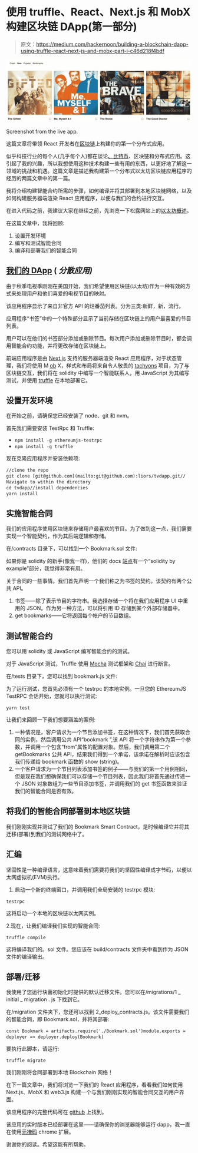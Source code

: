# 使用 truffle、React、Next.js 和 MobX 构建区块链 DApp(第一部分)

> 原文：<https://medium.com/hackernoon/building-a-blockchain-dapp-using-truffle-react-next-js-and-mobx-part-i-c46d218f4bdf>

![](img/7283514e488de66d28d7578a254e5643.png)

Screenshot from the live app.

这篇文章将带领 React 开发者在[区块链](https://hackernoon.com/tagged/blockchain)上构建你的第一个分布式应用。

似乎科技行业的每个人(几乎每个人)都在谈论[、比特币](https://hackernoon.com/tagged/bitcoin)、区块链和分布式应用。这引起了我的兴趣，所以我想使用这种技术构建一些有用的东西，以更好地了解这一领域的挑战和机遇。这篇文章是描述我构建第一个分布式以太坊区块链应用程序的经历的两篇文章中的第一篇。

我将介绍构建智能合约所需的步骤，如何编译并将其部署到本地区块链网络，以及如何构建服务器端渲染 React 应用程序，以便与我们的合约进行交互。

在进入代码之前，我建议大家在继续之前，先浏览一下松露网站上的[以太坊概述](http://truffleframework.com/tutorials/ethereum-overview)。

在这篇文章中，我将回顾:

1.  设置开发环境
2.  编写和测试智能合同
3.  编译和部署我们的智能合同

## [我们的 DApp](https://tvdapp.herokuapp.com) ( *分散应用)*

由于秋季电视季刚刚在美国开始，我们希望使用区块链(以太坊)作为一种有效的方式来处理用户和他们喜爱的电视节目的映射。

该应用程序显示了来自非官方 API 的烂番茄列表。分为三类:新鲜，新，流行。

应用程序“书签”中的一个特殊部分显示了当前存储在区块链上的用户最喜爱的节目列表。

用户可以在他们的书签部分添加或删除节目。每次用户添加或删除节目时，都会调用智能合约功能，并将更改存储在区块链上。

前端应用程序是由 [Next.js](https://github.com/zeit/next.js/) 支持的服务器端渲染 React 应用程序，对于状态管理，我们将使用 M [ob](https://mobx.js.org/) X，样式和布局将来自令人敬畏的 [tachyons](http://tachyons.io/) 项目，为了与区块链交互，我们将在 solidity 中编写一个智能联系人，用 JavaScript 为其编写测试，并使用 [truffle](http://truffleframework.com/) 在本地部署它。

## 设置开发环境

在开始之前，请确保您已经安装了 node、git 和 nvm。

首先我们需要安装 TestRpc 和 Truffle:

*   `npm install -g ethereumjs-testrpc`
*   `npm install -g truffle`

现在克隆应用程序并安装依赖项:

```
//clone the repo
git clone [git@github.com](mailto:git@github.com):liors/tvdapp.git// Navigate to within the directory
cd tvdapp//install dependencies
yarn install
```

## 实施智能合同

我们的应用程序使用区块链来存储用户最喜欢的节目。为了做到这一点，我们需要实现一个智能契约，作为其后端逻辑和存储。

在/contracts 目录下，可以找到一个 Bookmark.sol 文件:

如果你是 solidity 的新手(像我一样)，他们的 docs [站点](http://solidity.readthedocs.io/en/develop/solidity-by-example.html)有一个“solidity by example”部分，我觉得非常有用。

关于合同的一些事情。我们首先声明一个我们称之为书签的契约。该契约有两个公共 API。

1.  书签——除了表示节目的字符串。我选择存储一个将在我们应用程序 UI 中重用的 JSON。作为另一种方法，可以将引用 ID 存储到某个外部存储器中。
2.  get bookmarks——它将返回每个帐户的节目数组。

## 测试智能合约

您可以用 solidity 或 JavaScript 编写智能合约的测试。

对于 JavaScript 测试，Truffle 使用 [Mocha](https://mochajs.org/) 测试框架和 [Chai](http://chaijs.com/) 进行断言。

在/tests 目录下，您可以找到 bookmark.js 文件:

为了运行测试，您首先必须有一个 testrpc 的本地实例。一旦您的 EthereumJS TestRPC 会话开始，您就可以执行测试:

```
yarn test
```

让我们来回顾一下我们想要涵盖的案例:

1.  一种情况是，客户请求为一个节目添加书签，在这种情况下，我们首先获取合同的实例，然后调用公共 API“bookmark ”,该 API 将一个字符串作为第一个参数，并调用一个包含“from”属性的配置对象。然后，我们调用第二个 getBookmarks 公共 API，结果我们得到一个承诺，该承诺在解析时应该包含我们传递给 bookmark 函数的 show (string)。
2.  一个客户请求为一个节目列表添加书签的例子——与我们的第一个用例相同，但是现在我们想确保我们可以存储一个节目列表，因此我们将首先通过传递一个 JSON 对象数组为一些节目添加书签，并调用我们的 get 书签函数来验证我们的智能合同是否有效。

## 将我们的智能合同部署到本地区块链

我们刚刚实现并测试了我们的 Bookmark Smart Contract，是时候编译它并将其迁移(部署)到我们的测试网络中了。

## 汇编

坚固性是一种编译语言，这意味着我们需要将我们的坚固性编译成字节码，以便以太网虚拟机(EVM)执行。

1.  启动一个新的终端窗口，并调用我们全局安装的 testrpc 模块:

```
testrpc
```

这将启动一个本地的区块链以太网实例。

2.现在，让我们编译我们实现的智能合同:

```
truffle compile
```

这将编译我们的。sol 文件。您应该在 build/contracts 文件夹中看到作为 JSON 文件的编译输出。

## 部署/迁移

我使用了您运行块菌初始化时提供的默认迁移文件。您可以在/migrations/1 _ initial _ migration . js 下找到它。

在/migration 文件夹下，您还可以找到 2_deploy_contracts.js。该文件需要我们的智能合同，即 Bookmark.sol，并将其部署:

```
const Bookmark = artifacts.require('./Bookmark.sol')module.exports = deployer => deployer.deploy(Bookmark)
```

要执行此脚本，请运行:

```
truffle migrate
```

我们刚刚将合同部署到本地 Blockchain 网络！

在下一篇文章中，我们将浏览一下我们的 React 应用程序，看看我们如何使用 Next.js、MobX 和 web3.js 构建一个与我们刚刚实现的智能合同交互的用户界面。

该应用程序的完整代码可在 [github](https://github.com/liors/tvdapp) 上找到。

该应用的实时版本已经部署在这里——请确保你的浏览器能够运行 dapp，我一直在使用[元掩码](https://metamask.io/) chrome 扩展。

谢谢你的阅读。希望这能有所帮助。